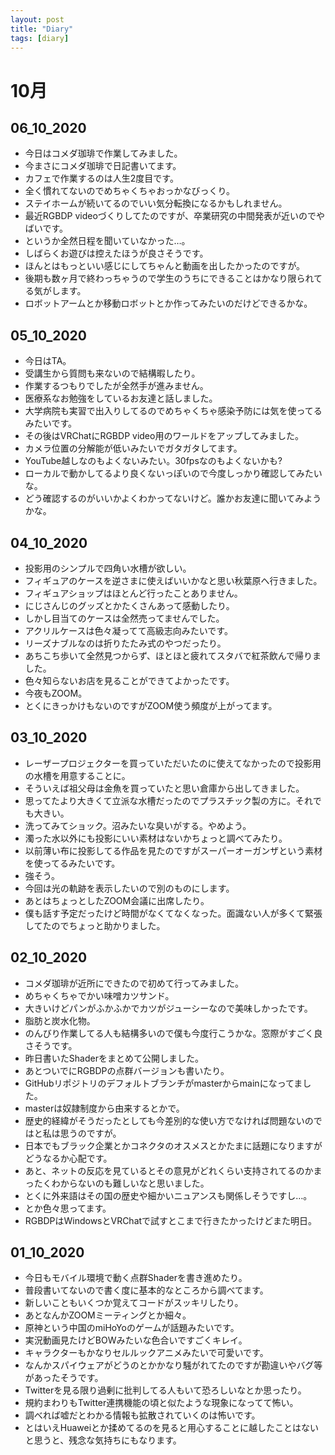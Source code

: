 ```yaml
---
layout: post
title: "Diary"
tags: [diary]
---
```


# 10月
## 06_10_2020
* 今日はコメダ珈琲で作業してみました。
* 今まさにコメダ珈琲で日記書いてます。
* カフェで作業するのは人生2度目です。
* 全く慣れてないのでめちゃくちゃおっかなびっくり。
* ステイホームが続いてるのでいい気分転換になるかもしれません。
* 最近RGBDP videoづくりしてたのですが、卒業研究の中間発表が近いのでやばいです。
* というか全然日程を聞いていなかった…。
* しばらくお遊びは控えたほうが良さそうです。
* ほんとはもっといい感じにしてちゃんと動画を出したかったのですが。
* 後期も数ヶ月で終わっちゃうので学生のうちにできることはかなり限られてる気がします。
* ロボットアームとか移動ロボットとか作ってみたいのだけどできるかな。

## 05_10_2020
* 今日はTA。
* 受講生から質問も来ないので結構暇したり。
* 作業するつもりでしたが全然手が進みません。
* 医療系なお勉強をしているお友達と話しました。
* 大学病院も実習で出入りしてるのでめちゃくちゃ感染予防には気を使ってるみたいです。
* その後はVRChatにRGBDP video用のワールドをアップしてみました。
* カメラ位置の分解能が低いみたいでガタガタしてます。
* YouTube越しなのもよくないみたい。30fpsなのもよくないかも?
* ローカルで動かしてるより良くないっぽいので今度しっかり確認してみたいな。
* どう確認するのがいいかよくわかってないけど。誰かお友達に聞いてみようかな。

## 04_10_2020
* 投影用のシンプルで四角い水槽が欲しい。
* フィギュアのケースを逆さまに使えばいいかなと思い秋葉原へ行きました。
* フィギュアショップはほとんど行ったことありません。
* にじさんじのグッズとかたくさんあって感動したり。
* しかし目当てのケースは全然売ってませんでした。
* アクリルケースは色々凝ってて高級志向みたいです。
* リーズナブルなのは折りたたみ式のやつだったり。
* あちこち歩いて全然見つからず、ほとほと疲れてスタバで紅茶飲んで帰りました。
* 色々知らないお店を見ることができてよかったです。
* 今夜もZOOM。
* とくにきっかけもないのですがZOOM使う頻度が上がってます。

## 03_10_2020
* レーザープロジェクターを買っていただいたのに使えてなかったので投影用の水槽を用意することに。
* そういえば祖父母は金魚を買っていたと思い倉庫から出してきました。
* 思ってたより大きくて立派な水槽だったのでプラスチック製の方に。それでも大きい。
* 洗ってみてショック。沼みたいな臭いがする。やめよう。
* 濁った水以外にも投影にいい素材はないかちょっと調べてみたり。
* 以前薄い布に投影してる作品を見たのですがスーパーオーガンザという素材を使ってるみたいです。
* 強そう。
* 今回は光の軌跡を表示したいので別のものにします。
* あとはちょっとしたZOOM会議に出席したり。
* 僕も話す予定だったけど時間がなくてなくなった。面識ない人が多くて緊張してたのでちょっと助かりました。

## 02_10_2020
* コメダ珈琲が近所にできたので初めて行ってみました。
* めちゃくちゃでかい味噌カツサンド。
* 大きいけどパンがふかふかでカツがジューシーなので美味しかったです。
* 脂肪と炭水化物。
* のんびり作業してる人も結構多いので僕も今度行こうかな。窓際がすごく良さそうです。
* 昨日書いたShaderをまとめて公開しました。
* あとついでにRGBDPの点群バージョンも書いたり。
* GitHubリポジトリのデフォルトブランチがmasterからmainになってました。
* masterは奴隷制度から由来するとかで。
* 歴史的経緯がそうだったとしても今差別的な使い方でなければ問題ないのではと私は思うのですが。
* 日本でもブラック企業とかコネクタのオスメスとかたまに話題になりますがどうなるか心配です。
* あと、ネットの反応を見ているとその意見がどれくらい支持されてるのかまったくわからないのも難しいなと思いました。
* とくに外来語はその国の歴史や細かいニュアンスも関係しそうですし…。
* とか色々思ってます。
* RGBDPはWindowsとVRChatで試すとこまで行きたかったけどまた明日。

## 01_10_2020
* 今日もモバイル環境で動く点群Shaderを書き進めたり。
* 普段書いてないので書く度に基本的なところから調べてます。
* 新しいこともいくつか覚えてコードがスッキリしたり。
* あとなんかZOOMミーティングとか細々。
* 原神という中国のmiHoYoのゲームが話題みたいです。
* 実況動画見たけどBOWみたいな色合いですごくキレイ。
* キャラクターもかなりセルルックアニメみたいで可愛いです。
* なんかスパイウェアがどうのとかかなり騒がれてたのですが勘違いやバグ等があったそうです。
* Twitterを見る限り過剰に批判してる人もいて恐ろしいなとか思ったり。
* 規約まわりもTwitter連携機能の頃と似たような現象になってて怖い。
* 調べれば嘘だとわかる情報も拡散されていくのは怖いです。
* とはいえHuaweiとか揉めてるのを見ると用心することに越したことはないと思うと、残念な気持ちにもなります。

